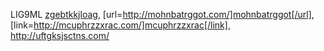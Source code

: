 LIG9ML  <a href="http://zgebtkkjloag.com/">zgebtkkjloag</a>, [url=http://mohnbatrggot.com/]mohnbatrggot[/url], [link=http://mcuphrzzxrac.com/]mcuphrzzxrac[/link], http://uftgksjsctns.com/

